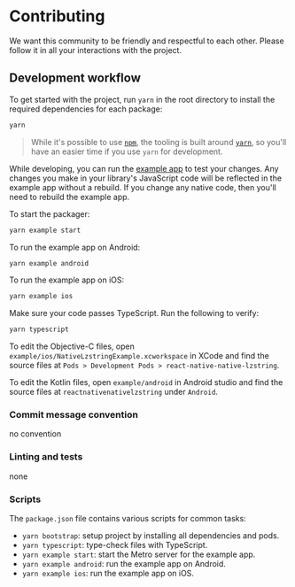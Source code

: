# Contributing

We want this community to be friendly and respectful to each other. Please follow it in all your interactions with the project.

## Development workflow

To get started with the project, run `yarn` in the root directory to install the required dependencies for each package:

```sh
yarn
```

> While it's possible to use [`npm`](https://github.com/npm/cli), the tooling is built around [`yarn`](https://classic.yarnpkg.com/), so you'll have an easier time if you use `yarn` for development.

While developing, you can run the [example app](/example/) to test your changes. Any changes you make in your library's JavaScript code will be reflected in the example app without a rebuild. If you change any native code, then you'll need to rebuild the example app.

To start the packager:

```sh
yarn example start
```

To run the example app on Android:

```sh
yarn example android
```

To run the example app on iOS:

```sh
yarn example ios
```

Make sure your code passes TypeScript. Run the following to verify:

```sh
yarn typescript
```

To edit the Objective-C files, open `example/ios/NativeLzstringExample.xcworkspace` in XCode and find the source files at `Pods > Development Pods > react-native-native-lzstring`.

To edit the Kotlin files, open `example/android` in Android studio and find the source files at `reactnativenativelzstring` under `Android`.

### Commit message convention

no convention

### Linting and tests
none


### Scripts

The `package.json` file contains various scripts for common tasks:

- `yarn bootstrap`: setup project by installing all dependencies and pods.
- `yarn typescript`: type-check files with TypeScript.
- `yarn example start`: start the Metro server for the example app.
- `yarn example android`: run the example app on Android.
- `yarn example ios`: run the example app on iOS.
